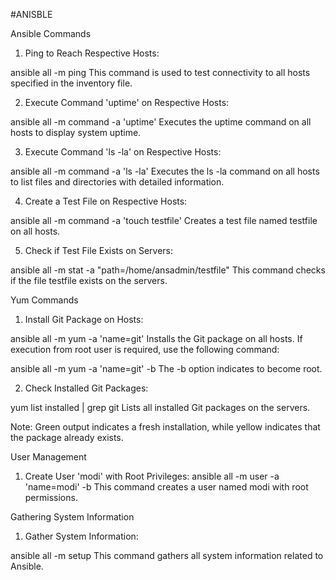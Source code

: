 #ANISBLE


Ansible Commands
1. Ping to Reach Respective Hosts:


ansible all -m ping
This command is used to test connectivity to all hosts specified in the inventory file.

2. Execute Command 'uptime' on Respective Hosts:


ansible all -m command -a 'uptime'
Executes the uptime command on all hosts to display system uptime.

3. Execute Command 'ls -la' on Respective Hosts:


ansible all -m command -a 'ls -la'
Executes the ls -la command on all hosts to list files and directories with detailed information.

4. Create a Test File on Respective Hosts:

ansible all -m command -a 'touch testfile'
Creates a test file named testfile on all hosts.

5. Check if Test File Exists on Servers:


ansible all -m stat -a "path=/home/ansadmin/testfile"
This command checks if the file testfile exists on the servers.

Yum Commands
1. Install Git Package on Hosts:


ansible all -m yum -a 'name=git'
Installs the Git package on all hosts. If execution from root user is required, use the following command: 

ansible all -m yum -a 'name=git' -b
The -b option indicates to become root.

2. Check Installed Git Packages:

yum list installed | grep git
Lists all installed Git packages on the servers.

Note:
Green output indicates a fresh installation, while yellow indicates that the package already exists.

User Management
1. Create User 'modi' with Root Privileges:
ansible all -m user -a 'name=modi' -b
This command creates a user named modi with root permissions.


Gathering System Information
1. Gather System Information:

ansible all -m setup
This command gathers all system information related to Ansible.
